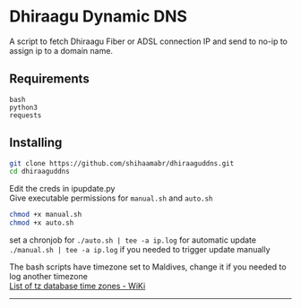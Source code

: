 # Dhiraagu Dynamic DNS
A script to fetch Dhiraagu Fiber or ADSL connection IP and send to no-ip to assign ip to a domain name.

## Requirements
`bash`\
`python3`\
`requests` 

## Installing
```bash
git clone https://github.com/shihaamabr/dhiraaguddns.git
cd dhiraaguddns
```
Edit the creds in ipupdate.py\
Give executable permissions for `manual.sh` and `auto.sh`
```bash
chmod +x manual.sh
chmod +x auto.sh
```

set a chronjob for `./auto.sh | tee -a ip.log` for automatic update
`./manual.sh | tee -a ip.log` if you needed to trigger update manually

The bash scripts have timezone set to Maldives, change it if you needed to log another timezone\
[List of tz database time zones - WiKi](https://en.wikipedia.org/wiki/List_of_tz_database_time_zones)


---
